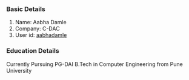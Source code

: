 ### Basic Details

1. Name: Aabha Damle
2. Company: C-DAC
3. User id: [aabhadamle](https://github.com/aabhadamle)

### Education Details
Currently Pursuing PG-DAI 
B.Tech in Computer Engineering from Pune University

